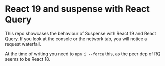 # React 19 and suspense with React Query

This repo showcases the behaviour of Suspense with React 19 and React Query. If you look at the console or the network tab, you will notice a request waterfall.

At the time of writing you need to `npm i --force` this, as the peer dep of RQ seems to be React 18.
